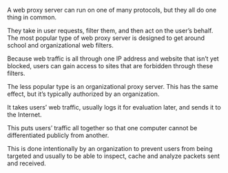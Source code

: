 A web proxy server can run on one of many protocols, but they all do one thing in common.

They take in user requests, filter them, and then act on the user’s behalf. The most popular type of web proxy server is designed to get around school and organizational web filters.

Because web traffic is all through one IP address and website that isn’t yet blocked, users can gain access to sites that are forbidden through these filters.

The less popular type is an organizational proxy server. This has the same effect, but it’s typically authorized by an organization.

It takes users’ web traffic, usually logs it for evaluation later, and sends it to the Internet.

This puts users’ traffic all together so that one computer cannot be differentiated publicly from another.

This is done intentionally by an organization to prevent users from being targeted and usually to be able to inspect, cache and analyze packets sent and received.